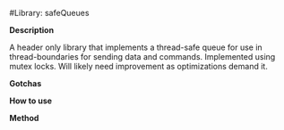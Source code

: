 #Library: safeQueues

__Description__

A header only library that implements a thread-safe queue for use in thread-boundaries for sending data and commands.
Implemented using mutex locks. Will likely need improvement as optimizations demand it.

__Gotchas__

__How to use__

__Method__